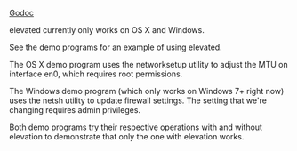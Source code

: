 [Godoc](http://godoc.org/github.com/getlantern/elevated)

elevated currently only works on OS X and Windows.

See the demo programs for an example of using elevated.

The OS X demo program uses the networksetup utility to adjust the MTU on
interface en0, which requires root permissions.

The Windows demo program (which only works on Windows 7+ right now) uses the
netsh utility to update firewall settings.  The setting that we're changing
requires admin privileges.

Both demo programs try their respective operations with and without elevation to
demonstrate that only the one with elevation works.